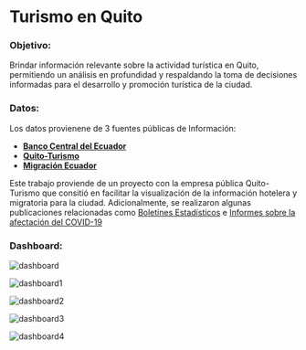 # **Turismo en Quito**  

### **Objetivo:**  
Brindar información relevante sobre la actividad turística en Quito, permitiendo un análisis en profundidad y respaldando la toma de decisiones informadas para el desarrollo y promoción turística de la ciudad.

### **Datos:**  
Los datos provienene de 3 fuentes públicas de Información:
- [**Banco Central del Ecuador**](https://www.bce.fin.ec/)
- [**Quito-Turismo**](https://www.quito-turismo.gob.ec/)
- [**Migración Ecuador**](https://www.ecuadorencifras.gob.ec/entradas-y-salidas-internacionales/)

Este trabajo proviende de un proyecto con la empresa pública Quito-Turismo que consitió en facilitar la visualización de la información hotelera y migratoria para la ciudad. Adicionalmente, se realizaron algunas publicaciones relacionadas como [Boletines Estadísticos](https://www.quito-turismo.gob.ec/descargas/LOTAIP%202021/WEB%202021/UIO_EOH_Bolet%C3%ADn_MARZO%202021.pdf) e [Informes sobre la afectación del COVID-19](https://micequito.ec/wp-content/uploads/2022/02/AnexoCovidContratoNo302-1.pdf) 


### **Dashboard:**

![dashboard](https://github.com/MirandaCR/PowerBI/blob/main/Turismo%20UIO/Imagenes/Portada.png)

![dashboard1](https://github.com/MirandaCR/PowerBI/blob/main/Turismo%20UIO/Imagenes/Resumen.png)

![dashboard2](https://github.com/MirandaCR/PowerBI/blob/main/Turismo%20UIO/Imagenes/TOH.png)

![dashboard3](https://github.com/MirandaCR/PowerBI/blob/main/Turismo%20UIO/Imagenes/Llegadas.png)

![dashboard4](https://github.com/MirandaCR/PowerBI/blob/main/Turismo%20UIO/Imagenes/General.png)
